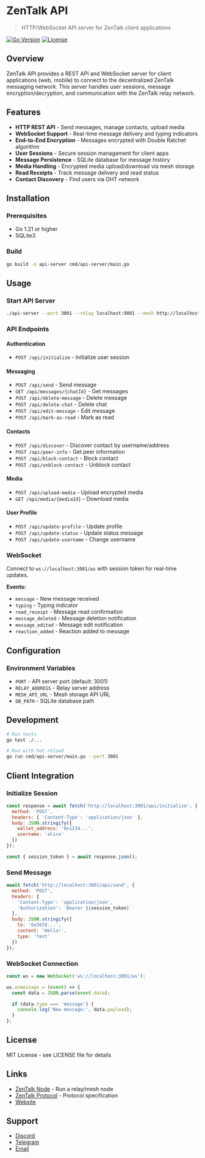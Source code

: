 # ZenTalk API

> HTTP/WebSocket API server for ZenTalk client applications

[![Go Version](https://img.shields.io/badge/Go-1.21+-00ADD8?style=flat&logo=go)](https://go.dev/)
[![License](https://img.shields.io/badge/License-MIT-blue.svg)](LICENSE)

## Overview

ZenTalk API provides a REST API and WebSocket server for client applications (web, mobile) to connect to the decentralized ZenTalk messaging network. This server handles user sessions, message encryption/decryption, and communication with the ZenTalk relay network.

## Features

- **HTTP REST API** - Send messages, manage contacts, upload media
- **WebSocket Support** - Real-time message delivery and typing indicators
- **End-to-End Encryption** - Messages encrypted with Double Ratchet algorithm
- **User Sessions** - Secure session management for client apps
- **Message Persistence** - SQLite database for message history
- **Media Handling** - Encrypted media upload/download via mesh storage
- **Read Receipts** - Track message delivery and read status
- **Contact Discovery** - Find users via DHT network

## Installation

### Prerequisites

- Go 1.21 or higher
- SQLite3

### Build

```bash
go build -o api-server cmd/api-server/main.go
```

## Usage

### Start API Server

```bash
./api-server --port 3001 --relay localhost:9001 --mesh http://localhost:8081
```

### API Endpoints

#### Authentication
- `POST /api/initialize` - Initialize user session

#### Messaging
- `POST /api/send` - Send message
- `GET /api/messages/{chatId}` - Get messages
- `POST /api/delete-message` - Delete message
- `POST /api/delete-chat` - Delete chat
- `POST /api/edit-message` - Edit message
- `POST /api/mark-as-read` - Mark as read

#### Contacts
- `POST /api/discover` - Discover contact by username/address
- `POST /api/peer-info` - Get peer information
- `POST /api/block-contact` - Block contact
- `POST /api/unblock-contact` - Unblock contact

#### Media
- `POST /api/upload-media` - Upload encrypted media
- `GET /api/media/{mediaId}` - Download media

#### User Profile
- `POST /api/update-profile` - Update profile
- `POST /api/update-status` - Update status message
- `POST /api/update-username` - Change username

### WebSocket

Connect to `ws://localhost:3001/ws` with session token for real-time updates.

**Events:**
- `message` - New message received
- `typing` - Typing indicator
- `read_receipt` - Message read confirmation
- `message_deleted` - Message deletion notification
- `message_edited` - Message edit notification
- `reaction_added` - Reaction added to message

## Configuration

### Environment Variables

- `PORT` - API server port (default: 3001)
- `RELAY_ADDRESS` - Relay server address
- `MESH_API_URL` - Mesh storage API URL
- `DB_PATH` - SQLite database path

## Development

```bash
# Run tests
go test ./...

# Run with hot reload
go run cmd/api-server/main.go --port 3001
```

## Client Integration

### Initialize Session

```javascript
const response = await fetch('http://localhost:3001/api/initialize', {
  method: 'POST',
  headers: { 'Content-Type': 'application/json' },
  body: JSON.stringify({
    wallet_address: '0x1234...',
    username: 'alice'
  })
});

const { session_token } = await response.json();
```

### Send Message

```javascript
await fetch('http://localhost:3001/api/send', {
  method: 'POST',
  headers: {
    'Content-Type': 'application/json',
    'Authorization': `Bearer ${session_token}`
  },
  body: JSON.stringify({
    to: '0x5678...',
    content: 'Hello!',
    type: 'text'
  })
});
```

### WebSocket Connection

```javascript
const ws = new WebSocket('ws://localhost:3001/ws');

ws.onmessage = (event) => {
  const data = JSON.parse(event.data);

  if (data.type === 'message') {
    console.log('New message:', data.payload);
  }
};
```

## License

MIT License - see LICENSE file for details

## Links

- [ZenTalk Node](https://github.com/ZentaChain/zentalk-node) - Run a relay/mesh node
- [ZenTalk Protocol](https://github.com/ZentaChain/zentalk-protocol) - Protocol specification
- [Website](https://zentachain.io)

## Support

- [Discord](https://discord.gg/zentachain)
- [Telegram](https://t.me/ZentaChain)
- [Email](mailto:info@zentachain.io)

